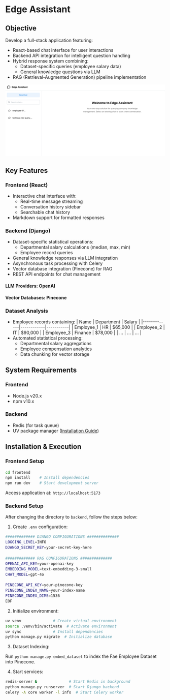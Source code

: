 # Edge Assistant

## Objective

Develop a full-stack application featuring:
- React-based chat interface for user interactions
- Backend API integration for intelligent question handling
- Hybrid response system combining:
  - Dataset-specific queries (employee salary data)
  - General knowledge questions via LLM
- RAG (Retrieval-Augmented Generation) pipeline implementation

![Homepage](./image.png)

## Key Features

### Frontend (React)
- Interactive chat interface with:
  - Real-time message streaming
  - Conversation history sidebar
  - Searchable chat history
- Markdown support for formatted responses

### Backend (Django)
- Dataset-specific statistical operations:
  - Departmental salary calculations (median, max, min)
  - Employee record queries
- General knowledge responses via LLM integration
- Asynchronous task processing with Celery
- Vector database integration (Pinecone) for RAG
- REST API endpoints for chat management

#### LLM Providers: OpenAI 
#### Vector Databases: Pinecone 

### Dataset Analysis
- Employee records containing:
  | Name        | Department | Salary    |
  |-------------|------------|-----------|
  | Employee_1  | HR         | $65,000   |
  | Employee_2  | IT         | $90,000   |
  | Employee_3  | Finance    | $78,000   |
  | ...         | ...        | ...       |
- Automated statistical processing:
  - Departmental salary aggregations
  - Employee compensation analytics
  - Data chunking for vector storage

## System Requirements

### Frontend
- Node.js v20.x
- npm v10.x

### Backend
- Redis (for task queue)
- UV package manager ([Installation Guide](https://docs.astral.sh/uv/getting-started/installation/#standalone-installer))

## Installation & Execution

### Frontend Setup
```bash
cd frontend
npm install    # Install dependencies
npm run dev    # Start development server
```
Access application at: `http://localhost:5173`

### Backend Setup

After changing the directory to `backend`, follow the steps below:

1. Create `.env` configuration:
```bash
############# DJANGO CONFIGURATIONS ##############
LOGGING_LEVEL=INFO
DJANGO_SECRET_KEY=your-secret-key-here

############# RAG CONFIGURATIONS ##############
OPENAI_API_KEY=your-openai-key
EMBEDDING_MODEL=text-embedding-3-small
CHAT_MODEL=gpt-4o

PINECONE_API_KEY=your-pinecone-key
PINECONE_INDEX_NAME=your-index-name
PINECONE_INDEX_DIMS=1536
EOF
```

2. Initialize environment:
```bash
uv venv              # Create virtual environment
source .venv/bin/activate  # Activate environment
uv sync              # Install dependencies
python manage.py migrate  # Initialize database
```

3. Dataset Indexing:

Run `python manage.py embed_dataset` to index the Fae Employee Dataset into Pinecone.


4. Start services:
```bash
redis-server &              # Start Redis in background
python manage.py runserver  # Start Django backend
celery -A core worker -l info  # Start Celery worker
```